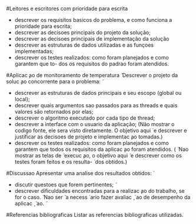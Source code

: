 
#Leitores e escritores com prioridade para escrita
* descrever os requisitos basicos do problema, e como 
funciona a prioridade para escrita;
* descrever as decisoes principais do projeto da solução;
* descrever as decisoes principais de implementação da solução
* descrever as estruturas de dados utilizadas e as funçoes 
implementadas;
* descrever os testes realizados: como foram planejados e como garantem que to-
dos os requisitos do padrao foram atendidos.

#Aplicac ̧ao de monitoramento de temperatura  ̃
Descrever o projeto da soluc ̧ao concorrente para o problema:  ̃
* descrever as estruturas de dados principais e seu escopo 
(global ou local);
* descrever quais argumentos sao passados para as threads e 
quais valores são retornados por elas;
* descrever o algoritmo executado por cada tipo de thread;
* descrever a interface com o usuario da aplicação; 
(Não mostrar o codigo fonte, ele sera visto diretamente. 
O objetivo aqui  ́ e descrever e justificar as decisoes de
projeto e implementac ̧ao tomadas.)
* descrever os testes realizados: como foram planejados e como garantem que
todos os requisitos da aplicac ̧ao foram atendidos. (  ̃ Nao mostrar as telas de  ̃
execuc ̧ao, o objetivo aqui  ̃ e descrever como os testes foram feitos e os resulta-  ́
dos obtidos.)

#Discussao
Apresentar uma analise dos resultados obtidos:  ́
* discutir questoes que forem pertinentes;  ̃
* descrever dificuldades encontradas para a realizac ̧ao do trabalho, se for o caso.  ̃
Nao ser  ̃ a necess  ́ ario fazer avaliac ̧  ́ ao de desempenho da aplicac ̧  ̃ ao.  ̃

#Referencias bibliograficas
Listar as referencias bibliograficas utilizadas.
